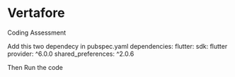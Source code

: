 # Vertafore
Coding Assessment

Add this two dependecy in pubspec.yaml
dependencies:
  flutter:
    sdk: flutter
  provider: ^6.0.0
  shared_preferences: ^2.0.6

Then Run the code 
